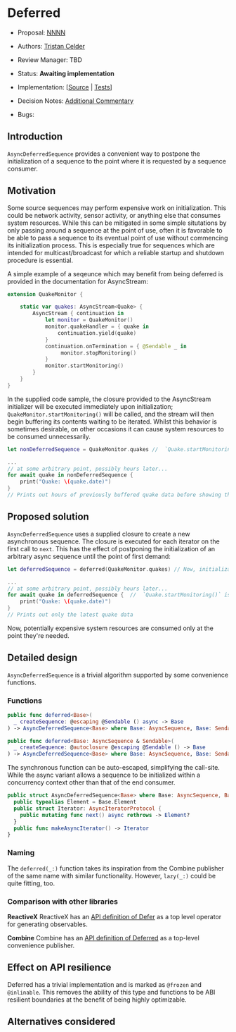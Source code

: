 # Deferred

* Proposal: [NNNN](NNNN-deferred.md)
* Authors: [Tristan Celder](https://github.com/tcldr)
* Review Manager: TBD
* Status: **Awaiting implementation**

* Implementation: [[Source](https://github.com/tcldr/swift-async-algorithms/blob/pr/deferred/Sources/AsyncAlgorithms/AsyncDeferredSequence.swift) | 
[Tests](https://github.com/tcldr/swift-async-algorithms/blob/pr/deferred/Tests/AsyncAlgorithmsTests/TestDeferred.swift)]
* Decision Notes: [Additional Commentary](https://forums.swift.org/)
* Bugs:

## Introduction

`AsyncDeferredSequence` provides a convenient way to postpone the initialization of a sequence to the point where it is requested by a sequence consumer. 

## Motivation

Some source sequences may perform expensive work on initialization. This could be network activity, sensor activity, or anything else that consumes system resources. While this can be mitigated in some simple situtations by only passing around a sequence at the point of use, often it is favorable to be able to pass a sequence to its eventual point of use without commencing its initialization process. This is especially true for sequences which are intended for multicast/broadcast for which a reliable startup and shutdown procedure is essential.

A simple example of a seqeunce which may benefit from being deferred is provided in the documentation for AsyncStream:

```swift
extension QuakeMonitor {

    static var quakes: AsyncStream<Quake> {
        AsyncStream { continuation in
            let monitor = QuakeMonitor()
            monitor.quakeHandler = { quake in
                continuation.yield(quake)
            }
            continuation.onTermination = { @Sendable _ in
                 monitor.stopMonitoring()
            }
            monitor.startMonitoring()
        }
    }
}
```

In the supplied code sample, the closure provided to the AsyncStream initializer will be executed immediately upon initialization; `QuakeMonitor.startMonitoring()` will be called, and the stream will then begin buffering its contents waiting to be iterated. Whilst this behavior is sometimes desirable, on other occasions it can cause system resources to be consumed unnecessarily.

```swift
let nonDeferredSequence = QuakeMonitor.quakes //  `Quake.startMonitoring()` is called now!

...
// at some arbitrary point, possibly hours later...
for await quake in nonDeferredSequence {
    print("Quake: \(quake.date)")
}
// Prints out hours of previously buffered quake data before showing the latest
```

## Proposed solution

`AsyncDeferredSequence` uses a supplied closure to create a new asynchronous sequence. The closure is executed for each iterator on the first call to `next`. This has the effect of postponing the initialization of an arbitrary async sequence until the point of first demand:

```swift
let deferredSequence = deferred(QuakeMonitor.quakes) // Now, initialization is postponed

...
// at some arbitrary point, possibly hours later...
for await quake in deferredSequence {  //  `Quake.startMonitoring()` is now called
    print("Quake: \(quake.date)")
}
// Prints out only the latest quake data
```

Now, potentially expensive system resources are consumed only at the point they're needed.

## Detailed design

`AsyncDeferredSequence` is a trivial algorithm supported by some convenience functions.

### Functions

```swift
public func deferred<Base>(
  _ createSequence: @escaping @Sendable () async -> Base
) -> AsyncDeferredSequence<Base> where Base: AsyncSequence, Base: Sendable

public func deferred<Base: AsyncSequence & Sendable>(
  _ createSequence: @autoclosure @escaping @Sendable () -> Base
) -> AsyncDeferredSequence<Base> where Base: AsyncSequence, Base: Sendable
```

The synchronous function can be auto-escaped, simplifying the call-site. While the async variant allows a sequence to be initialized within a concurrency context other than that of the end consumer.

```swift
public struct AsyncDeferredSequence<Base> where Base: AsyncSequence, Base: Sendable {
  public typealias Element = Base.Element
  public struct Iterator: AsyncIteratorProtocol {
    public mutating func next() async rethrows -> Element?
  }
  public func makeAsyncIterator() -> Iterator
}
```

### Naming

The `deferred(_:)` function takes its inspiration from the Combine publisher of the same name with similar functionality. However, `lazy(_:)` could be quite fitting, too.

### Comparison with other libraries

**ReactiveX** ReactiveX has an [API definition of Defer](https://reactivex.io/documentation/operators/defer.html) as a top level operator for generating observables.

**Combine** Combine has an [API definition of Deferred](https://developer.apple.com/documentation/combine/deferred) as a top-level convenience publisher.


## Effect on API resilience

Deferred has a trivial implementation and is marked as `@frozen` and `@inlinable`. This removes the ability of this type and functions to be ABI resilient boundaries at the benefit of being highly optimizable.

## Alternatives considered

